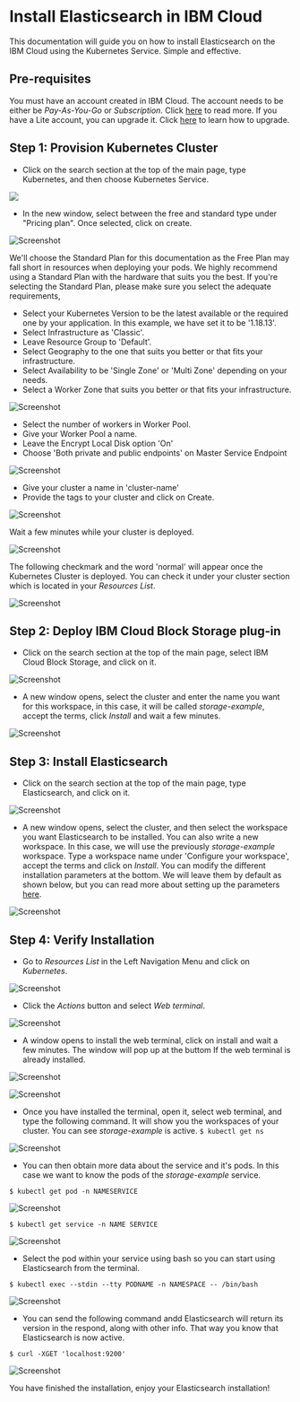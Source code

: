 # Install Elasticsearch in IBM Cloud

This documentation will guide you on how to install Elasticsearch on the IBM Cloud using the Kubernetes Service. Simple and effective.

## Pre-requisites

You must have an account created in IBM Cloud. The account needs to be either be *Pay-As-You-Go* or *Subscription*. Click [here](https://cloud.ibm.com/docs/account?topic=account-accounts "here") to read more.
If you have a Lite account, you can upgrade it. Click [here](https://cloud.ibm.com/docs/account?topic=account-account-getting-started#account-gs-upgrade "here") to learn how to upgrade.

## Step 1: Provision Kubernetes Cluster

* Click on the search section at the top of the main page, type Kubernetes, and then choose Kubernetes Service.

![](Kubernetes1.PNG)

* In the new window, select between the free and standard type under "Pricing plan". Once selected, click on create.

![Screenshot](KubernetesPaid1.PNG)

We'll choose the Standard Plan for this documentation as the Free Plan may fall short in resources when deploying your pods. We highly recommend using a Standard Plan with the hardware that suits you the best. If you're selecting the Standard Plan, please make sure you select the adequate requirements,

* Select your Kubernetes Version to be the latest available or the required one by your application. In this example, we have set it to be '1.18.13'.
* Select Infrastructure as 'Classic'.
* Leave Resource Group to 'Default'.
* Select Geography to the one that suits you better or that fits your infrastructure.
* Select Availability to be 'Single Zone' or 'Multi Zone' depending on your needs.
* Select a Worker Zone that suits you better or that fits your infrastructure.

![Screenshot](KubernetesPaid2.PNG)

* Select the number of workers in Worker Pool.
* Give your Worker Pool a name.
* Leave the Encrypt Local Disk option 'On'
* Choose 'Both private and public endpoints' on Master Service Endpoint

![Screenshot](KubernetesPaid4.PNG)

* Give your cluster a name in 'cluster-name'
* Provide the tags to your cluster and click on Create.

![Screenshot](KubernetesPaid5.PNG)

Wait a few minutes while your cluster is deployed.

![Screenshot](KubernetesPaid3.PNG)

The following checkmark and the word 'normal' will appear once the Kubernetes Cluster is deployed. You can check it under your cluster section which is located in your *Resources List*.

![Screenshot](KubernetesPaid6.PNG)


## Step 2:  Deploy IBM Cloud Block Storage plug-in

* Click on the search section at the top of the main page, select IBM Cloud Block Storage, and click on it.

![Screenshot](StoragePaid1.PNG)

* A new window opens, select the cluster and enter the name you want for this workspace, in this case, it will be called _storage-example_, accept the terms, click *Install* and wait a few minutes.

![Screenshot](StoragePaid2.PNG)


## Step 3: Install Elasticsearch

* Click on the search section at the top of the main page, type Elasticsearch, and click on it.

![Screenshot](elastic1.PNG)

* A new window opens, select the cluster, and then select the workspace you want Elasticsearch to be installed. You can also write a new workspace. In this case, we will use the previously _storage-example_ workspace. Type a workspace name under 'Configure your workspace', accept the terms and click on *Install*. You can modify the different installation parameters at the bottom. We will leave them by default as shown below, but you can read more about setting up the parameters [here](https://cloud.ibm.com/catalog/content/elasticsearch "here").

![Screenshot](elastic3.png)


## Step 4: Verify Installation

* Go to *Resources List* in the Left Navigation Menu and click on *Kubernetes*.

![Screenshot](test11.png)

* Click the *Actions* button and select *Web terminal*.

![Screenshot](test2.PNG)

* A window opens to install the web terminal, click on install and wait a few minutes. The window will pop up at the buttom If the web terminal is already installed.

![Screenshot](test3.PNG)

![Screenshot](test7.PNG)

* Once you have installed the terminal, open it, select web terminal, and type the following command. It will show you the workspaces of your cluster. You can see *storage-example* is active.
`$ kubectl get ns`

![Screenshot](testelastic2.PNG)

* You can then obtain more data about the service and it's pods. In this case we want to know the pods of the *storage-example* service.

`$ kubectl get pod -n NAMESERVICE`

![Screenshot](testelastic1.PNG)

`$ kubectl get service -n NAME SERVICE`

![Screenshot](testelastic4.PNG)

* Select the pod within your service using bash so you can start using Elasticsearch from the terminal.

`$ kubectl exec --stdin --tty PODNAME -n NAMESPACE -- /bin/bash`

![Screenshot](testelastic6.PNG)

* You can send the following command andd Elasticsearch will return its version in the respond, along with other info. That way you know that Elasticsearch is now active.

`$ curl -XGET 'localhost:9200'`

![Screenshot](testelastic5.PNG)

You have finished the installation, enjoy your Elasticsearch installation!

